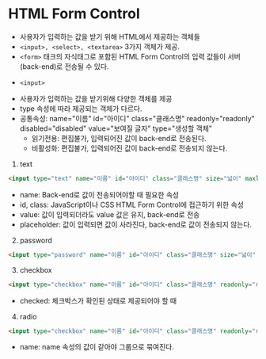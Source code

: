 # HTML Form Control
- 사용자가 입력하는 값을 받기 위해 HTML에서 제공하는 객체들
- ``<input>, <select>, <textarea>`` 3가지 객체가 제공.
- `<form>` 태크의 자식태그로 포함된 HTML Form Control의 입력 값들이 서버(back-end)로 전송될 수 있다.

* `<input>`
- 사용자가 입력하는 값을 받기위해 다양한 객체를 제공
- type 속성에 따라 제공되는 객체가 다르다.
- 공통속성: name="이름" id="아이디" class="클래스명" readonly="readonly" disabled="disabled" value="보여질 글자" type="생성할 객체"
	- 읽기전용: 편집불가, 입력되어진 값이 back-end로 전송된다.
	- 비활성화: 편집불가, 입력되어진 값이 back-end로 전송되지 않는다.
	
1. text
```HTML
<input type="text" name="이름" id="아이디" class="클래스명" size="넓이" maxlength="최대입력글자수" readonly="readonly" disabled="disabled" value="보여질 글자" placeholder="보여질 글자"/>
```

- name: Back-end로 값이 전송되어야할 때 필요한 속성
- id, class: JavaScript이나 CSS HTML Form Control에 접근하기 위한 속성
- value: 값이 입력되더라도 value 값은 유지, back-end로 전송
- placeholder: 값이 입력되면 값이 사라진다, back-end로 값이 전송되지 않는다.

2. password 
```HTML
<input type="password" name="이름" id="아이디" class="클래스명" size="넓이" maxlength="최대입력글자수" readonly="readonly" disabled="disabled" value="보여질 글자" placeholder="보여질 글자"/>
```

3. checkbox
```HTML
<input type="checkbox" name="이름" id="아이디" class="클래스명" readonly="readonly" disabled="disabled" value="back-end로 전송할 값" checked="checked"/>
```
- checked: 체크박스가 확인된 상태로 제공되어야 할 때

4. radio
```HTML
<input type="checkbox" name="이름" id="아이디" class="클래스명" readonly="readonly" disabled="disabled" value="back-end로 전송할 값" checked="checked"/>
```

- name: name 속성의 값이 같아야 그룹으로 묶여진다.